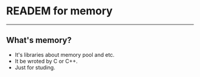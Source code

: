 # **READEM for memory** #
***


## **What's memory?** ##
 * It's libraries about memory pool and etc.
 * It be wroted by C or C++.
 * Just for studing.
